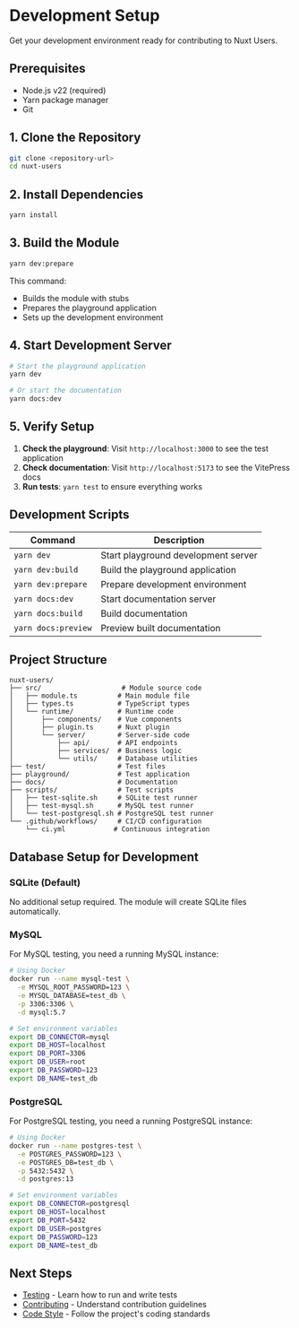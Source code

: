 # Development Setup

Get your development environment ready for contributing to Nuxt Users.

## Prerequisites

- Node.js v22 (required)
- Yarn package manager
- Git

## 1. Clone the Repository

```bash
git clone <repository-url>
cd nuxt-users
```

## 2. Install Dependencies

```bash
yarn install
```

## 3. Build the Module

```bash
yarn dev:prepare
```

This command:
- Builds the module with stubs
- Prepares the playground application
- Sets up the development environment

## 4. Start Development Server

```bash
# Start the playground application
yarn dev

# Or start the documentation
yarn docs:dev
```

## 5. Verify Setup

1. **Check the playground**: Visit `http://localhost:3000` to see the test application
2. **Check documentation**: Visit `http://localhost:5173` to see the VitePress docs
3. **Run tests**: `yarn test` to ensure everything works

## Development Scripts

| Command | Description |
|---------|-------------|
| `yarn dev` | Start playground development server |
| `yarn dev:build` | Build the playground application |
| `yarn dev:prepare` | Prepare development environment |
| `yarn docs:dev` | Start documentation server |
| `yarn docs:build` | Build documentation |
| `yarn docs:preview` | Preview built documentation |

## Project Structure

```
nuxt-users/
├── src/                    # Module source code
│   ├── module.ts          # Main module file
│   ├── types.ts           # TypeScript types
│   └── runtime/           # Runtime code
│       ├── components/    # Vue components
│       ├── plugin.ts      # Nuxt plugin
│       └── server/        # Server-side code
│           ├── api/       # API endpoints
│           ├── services/  # Business logic
│           └── utils/     # Database utilities
├── test/                  # Test files
├── playground/            # Test application
├── docs/                  # Documentation
├── scripts/               # Test scripts
│   ├── test-sqlite.sh     # SQLite test runner
│   ├── test-mysql.sh      # MySQL test runner
│   └── test-postgresql.sh # PostgreSQL test runner
└── .github/workflows/     # CI/CD configuration
    └── ci.yml            # Continuous integration
```

## Database Setup for Development

### SQLite (Default)

No additional setup required. The module will create SQLite files automatically.

### MySQL

For MySQL testing, you need a running MySQL instance:

```bash
# Using Docker
docker run --name mysql-test \
  -e MYSQL_ROOT_PASSWORD=123 \
  -e MYSQL_DATABASE=test_db \
  -p 3306:3306 \
  -d mysql:5.7

# Set environment variables
export DB_CONNECTOR=mysql
export DB_HOST=localhost
export DB_PORT=3306
export DB_USER=root
export DB_PASSWORD=123
export DB_NAME=test_db
```

### PostgreSQL

For PostgreSQL testing, you need a running PostgreSQL instance:

```bash
# Using Docker
docker run --name postgres-test \
  -e POSTGRES_PASSWORD=123 \
  -e POSTGRES_DB=test_db \
  -p 5432:5432 \
  -d postgres:13

# Set environment variables
export DB_CONNECTOR=postgresql
export DB_HOST=localhost
export DB_PORT=5432
export DB_USER=postgres
export DB_PASSWORD=123
export DB_NAME=test_db
```

## Next Steps

- [Testing](/developer-guide/testing) - Learn how to run and write tests
- [Contributing](/developer-guide/contributing) - Understand contribution guidelines
- [Code Style](/developer-guide/code-style) - Follow the project's coding standards